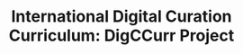 ---
abstract: null
creators:
- Lee, Christopher Albert
date: null
document_url: https://services.phaidra.univie.ac.at/api/object/o:294521/download
grand_parent: iPRES
institutions: []
keywords:
- beijing
landing_page_url: https://phaidra.univie.ac.at/o:294521
language: eng
layout: publication
license: CC BY-SA 3.0 AT
notes_url: null
parent: iPRES 2007
presentation_url: null
publication_type: presentation
size: 38864
source_name: iPRES
title: 'International Digital Curation Curriculum: DigCCurr Project'
year: 2007
---